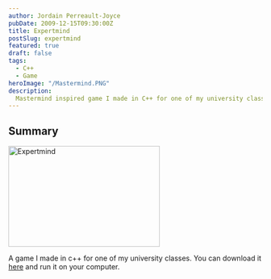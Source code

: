 ```yaml
---
author: Jordain Perreault-Joyce
pubDate: 2009-12-15T09:30:00Z
title: Expertmind
postSlug: expertmind
featured: true
draft: false
tags:
  - C++
  - Game
heroImage: "/Mastermind.PNG"
description:
  Mastermind inspired game I made in C++ for one of my university classes.
---
```

## Summary

<img src="/project/images/expertmind/MastermindC++.PNG" alt="Expertmind" width="300" height="200">

A game I made in c++ for one of my university classes. You can download it [here](https://drive.google.com/file/d/1tqNq9EXl6osI350eZ-CfJ_CcUblKxGr1/view?usp=sharing) and run it on your computer.




